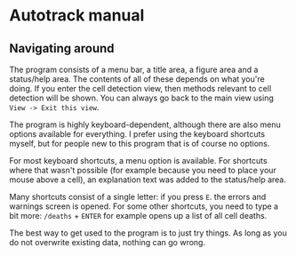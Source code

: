 Autotrack manual
================

Navigating around
-----------------
The program consists of a menu bar, a title area, a figure area and a status/help area. The contents of all of these
depends on what you're doing. If you enter the cell detection view, then methods relevant to cell detection will be
shown. You can always go back to the main view using `View -> Exit this view`.

The program is highly keyboard-dependent, although there are also menu options available for everything. I prefer using
the keyboard shortcuts myself, but for people new to this program that is of course no options.

For most keyboard shortcuts, a menu option is available. For shortcuts where that wasn't possible (for example because
you need to place your mouse above a cell), an explanation text was added to the status/help area.

Many shortcuts consist of a single letter: if you press `E`. the errors and warnings screen is opened. For some other
shortcuts, you need to type a bit more: `/deaths` + `ENTER` for example opens up a list of all cell deaths.

The best way to get used to the program is to just try things. As long as you do not overwrite existing data, nothing
can go wrong.
